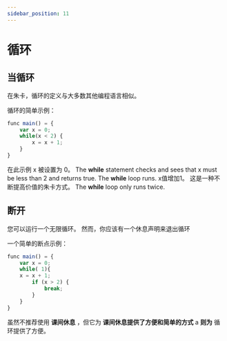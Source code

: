 ```yaml
---
sidebar_position: 11
---
```


# 循环

## 当循环

在朱卡，循环的定义与大多数其他编程语言相似。

循环的简单示例：

```jsx
func main() = {
    var x = 0;
    while(x < 2) {
        x = x + 1;
    }
}
```

在此示例 x 被设置为 0。 The **while** statement checks and sees that x must be less than 2 and returns true. The **while** loop runs. x值增加1。 这是一种不断提高价值的朱卡方式。 The **while** loop only runs twice.

## 断开
您可以运行一个无限循环。 然而，你应该有一个休息声明来退出循环

一个简单的断点示例：

```jsx
func main() = {
    var x = 0;
    while( 1){
    x = x + 1;
        if (x > 2) {
            break;
        }
    }
}
```

虽然不推荐使用 **课间休息** ，但它为 **课间休息提供了方便和简单的方式** a **则为** 循环提供了方便。
